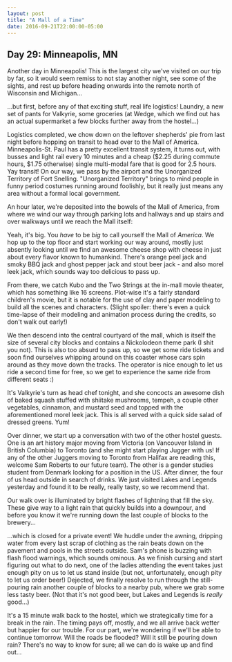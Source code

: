 ```yaml
---
layout: post
title: "A Mall of a Time"
date: 2016-09-21T22:00:00-05:00
---
```


## Day 29: Minneapolis, MN

Another day in Minneapolis!  This is the largest city we've visited on our trip by far, so it would seem remiss to not stay another night, see some of the sights, and rest up before heading onwards into the remote north of Wisconsin and Michigan...

...but first, before any of that exciting stuff, real life logistics!  Laundry, a new set of pants for Valkyrie, some groceries (at Wedge, which we find out has an actual supermarket a few blocks further away from the hostel...)

Logistics completed, we chow down on the leftover shepherds' pie from last night before hopping on transit to head over to the Mall of America.  Minneapolis-St. Paul has a pretty excellent transit system, it turns out, with busses and light rail every 10 minutes and a cheap ($2.25 during commute hours, $1.75 otherwise) single multi-modal fare that is good for 2.5 hours.  Yay transit!  On our way, we pass by the airport and the Unorganized Territory of Fort Snelling.  "Unorganized Territory" brings to mind people in funny period costumes running around foolishly, but it really just means any area without a formal local government.

An hour later, we're deposited into the bowels of the Mall of America, from where we wind our way through parking lots and hallways and up stairs and over walkways until we reach the Mall itself:

Yeah, it's big.  You *have* to be *big* to call yourself the Mall of *America*.  We hop up to the top floor and start working our way around, mostly just absently looking until we find an awesome cheese shop with cheese in just about every flavor known to humankind.  There's orange peel jack and smoky BBQ jack and ghost pepper jack and stout beer jack - and also morel leek jack, which sounds way too delicious to pass up.

From there, we catch Kubo and the Two Strings at the in-mall movie theater, which has something like 16 screens.  Plot-wise it's a fairly standard children's movie, but it is notable for the use of clay and paper modeling to build all the scenes and characters.  (Slight spoiler: there's even a quick time-lapse of their modeling and animation process during the credits, so don't walk out early!)

We then descend into the central courtyard of the mall, which is itself the size of several city blocks and contains a Nickolodeon theme park (I shit you not).  This is also too absurd to pass up, so we get some ride tickets and soon find ourselves whipping around on this coaster whose cars spin around as they move down the tracks.  The operator is nice enough to let us ride a second time for free, so we get to experience the same ride from different seats :)

It's Valkyrie's turn as head chef tonight, and she concocts an awesome dish of baked squash stuffed with shiitake mushrooms, tempeh, a couple other vegetables, cinnamon, and mustard seed and topped with the aforementioned morel leek jack.  This is all served with a quick side salad of dressed greens.  Yum!

Over dinner, we start up a conversation with two of the other hostel guests.  One is an art history major moving from Victoria (on Vancouver Island in British Columbia) to Toronto (and she might start playing Jugger with us!  If any of the other Juggers moving to Toronto from Halifax are reading this, welcome Sam Roberts to our future team).  The other is a gender studies student from Denmark looking for a position in the US.  After dinner, the four of us head outside in search of drinks.  We just visited Lakes and Legends yesterday and found it to be really, really tasty, so we recommend that.

Our walk over is illuminated by bright flashes of lightning that fill the sky.  These give way to a light rain that quickly builds into a downpour, and before you know it we're running down the last couple of blocks to the brewery...

...which is closed for a private event!  We huddle under the awning, dripping water from every last scrap of clothing as the rain beats down on the pavement and pools in the streets outside.  Sam's phone is buzzing with flash flood warnings, which sounds ominous.  As we finish cursing and start figuring out what to do next, one of the ladies attending the event takes just enough pity on us to let us stand inside (but not, unfortunately, enough pity to let us order beer!)  Dejected, we finally resolve to run through the still-pouring rain another couple of blocks to a nearby pub, where we grab some less tasty beer.  (Not that it's not good beer, but Lakes and Legends is *really* good...)

It's a 15 minute walk back to the hostel, which we strategically time for a break in the rain.  The timing pays off, mostly, and we all arrive back wetter but happier for our trouble.  For our part, we're wondering if we'll be able to continue tomorrow.  Will the roads be flooded?  Will it still be pouring down rain?  There's no way to know for sure; all we can do is wake up and find out...
